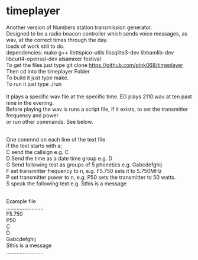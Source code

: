 # timeplayer<br />
Another version of 
Numbers station transmission generator.<br />
Designed to be a radio beacon controller which sends voice messages, as wav, at the correct times through the day.<br />
loads of work still to do.<br />
dependencies: make g++ libttspico-utils libsqlite3-dev libhamlib-dev libcurl4-openssl-dev alsamixer festival<br />
To get the files just type git clone https://github.com/pink068/timeplayer<br/>
Then cd into the timeplayer Folder<br/>
To build it just type make.<br />
To run it just type ./run<br /><br />
It plays a specific wav file at the specific time. EG plays 2110.wav at ten past nine in the evening. <br/>
Before playing the wav is runs a script file, if it exists, to set the transmitter frequency and power <br/> 
or run other commands. See below.

<br />
One commnd on each line of the text file.<br/>
if the text starts with a;<br />
C send the callsign e.g. C<br />
D Send the time as a date time group  e.g. D<br />
G Send following test as groups of 5 phonetics   e.g. Gabcdefghij<br />
F set transmitter frequency to n, e.g.  F5.750 sets it to 5.750MHz<br />
P set transmitter power to n, e.g. P50 sets the transmitter to 50 watts.<br />
S speak the following text e.g. Sthis is a message<br />
<br />

Example file<br />
.........................<br />
F5.750<br />
P50<br />
C<br />
D<br />
Gabcdefghij<br />
Sthis is a message<br />
.........................<br />
